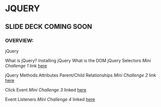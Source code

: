 # JQUERY

## SLIDE DECK COMING SOON

### OVERVIEW:

jQuery

What is jQuery?
Installing jQuery
What is the DOM
jQuery Selectors
    _Mini Challenge 1_ link [here](https://codepen.io/nss-web-development-jumpstart/pen/brKmMm?editors=1011)

jQuery Methods
Attributes
Parent/Child Relationships
    _Mini Challenge 2_ link [here](https://codepen.io/nss-web-development-jumpstart/pen/oeyQMP?editors=1011)

Click Event
    _Mini Challenge 3_ linked [here](https://codepen.io/nss-web-development-jumpstart/pen/jLKQvr?editors=1011)

Event Listeners
    _Mini Challenge 4_ linked [here](https://codepen.io/nss-web-development-jumpstart/pen/prxpvJ)
